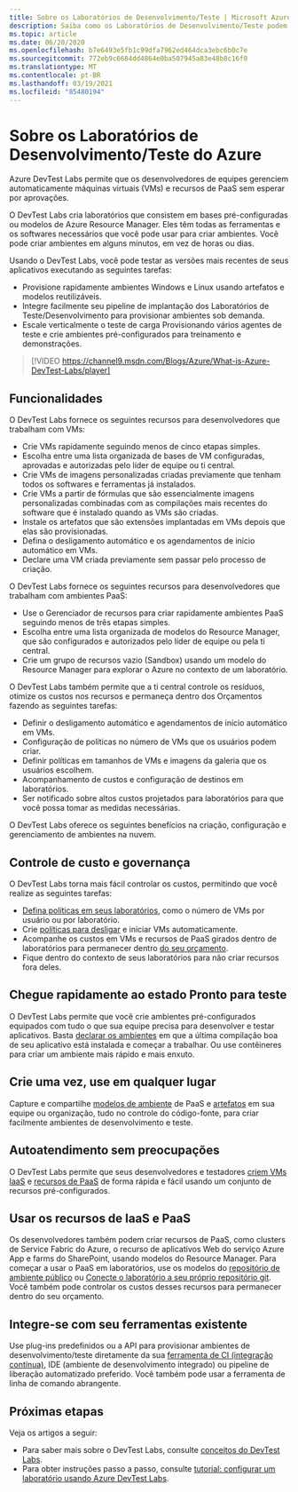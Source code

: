 ```yaml
---
title: Sobre os Laboratórios de Desenvolvimento/Teste | Microsoft Azure
description: Saiba como os Laboratórios de Desenvolvimento/Teste podem facilitar criar, gerenciar e monitorar as máquinas virtuais do Azure
ms.topic: article
ms.date: 06/20/2020
ms.openlocfilehash: b7e6493e5fb1c99dfa7962ed464dca3ebc6b0c7e
ms.sourcegitcommit: 772eb9c6684dd4864e0ba507945a83e48b8c16f0
ms.translationtype: MT
ms.contentlocale: pt-BR
ms.lasthandoff: 03/19/2021
ms.locfileid: "85480194"
---
```

# <a name="about-azure-devtest-labs"></a>Sobre os Laboratórios de Desenvolvimento/Teste do Azure
Azure DevTest Labs permite que os desenvolvedores de equipes gerenciem automaticamente máquinas virtuais (VMs) e recursos de PaaS sem esperar por aprovações.

O DevTest Labs cria laboratórios que consistem em bases pré-configuradas ou modelos de Azure Resource Manager. Eles têm todas as ferramentas e os softwares necessários que você pode usar para criar ambientes. Você pode criar ambientes em alguns minutos, em vez de horas ou dias.

Usando o DevTest Labs, você pode testar as versões mais recentes de seus aplicativos executando as seguintes tarefas:

- Provisione rapidamente ambientes Windows e Linux usando artefatos e modelos reutilizáveis.
- Integre facilmente seu pipeline de implantação dos Laboratórios de Teste/Desenvolvimento para provisionar ambientes sob demanda.
- Escale verticalmente o teste de carga Provisionando vários agentes de teste e crie ambientes pré-configurados para treinamento e demonstrações.

> [!VIDEO https://channel9.msdn.com/Blogs/Azure/What-is-Azure-DevTest-Labs/player]

## <a name="capabilities"></a>Funcionalidades
O DevTest Labs fornece os seguintes recursos para desenvolvedores que trabalham com VMs:

- Crie VMs rapidamente seguindo menos de cinco etapas simples.
- Escolha entre uma lista organizada de bases de VM configuradas, aprovadas e autorizadas pelo líder de equipe ou ti central.
- Crie VMs de imagens personalizadas criadas previamente que tenham todos os softwares e ferramentas já instalados. 
- Crie VMs a partir de fórmulas que são essencialmente imagens personalizadas combinadas com as compilações mais recentes do software que é instalado quando as VMs são criadas. 
- Instale os artefatos que são extensões implantadas em VMs depois que elas são provisionadas.
- Defina o desligamento automático e os agendamentos de início automático em VMs.
- Declare uma VM criada previamente sem passar pelo processo de criação.

O DevTest Labs fornece os seguintes recursos para desenvolvedores que trabalham com ambientes PaaS:

- Use o Gerenciador de recursos para criar rapidamente ambientes PaaS seguindo menos de três etapas simples.
- Escolha entre uma lista organizada de modelos do Resource Manager, que são configurados e autorizados pelo líder de equipe ou pela ti central.
- Crie um grupo de recursos vazio (Sandbox) usando um modelo do Resource Manager para explorar o Azure no contexto de um laboratório.

O DevTest Labs também permite que a ti central controle os resíduos, otimize os custos nos recursos e permaneça dentro dos Orçamentos fazendo as seguintes tarefas:  

- Definir o desligamento automático e agendamentos de início automático em VMs.
- Configuração de políticas no número de VMs que os usuários podem criar.
- Definir políticas em tamanhos de VMs e imagens da galeria que os usuários escolhem.
- Acompanhamento de custos e configuração de destinos em laboratórios.
- Ser notificado sobre altos custos projetados para laboratórios para que você possa tomar as medidas necessárias.

O DevTest Labs oferece os seguintes benefícios na criação, configuração e gerenciamento de ambientes na nuvem.

## <a name="cost-control-and-governance"></a>Controle de custo e governança
O DevTest Labs torna mais fácil controlar os custos, permitindo que você realize as seguintes tarefas:

- [Defina políticas em seus laboratórios](devtest-lab-set-lab-policy.md), como o número de VMs por usuário ou por laboratório. 
- Crie [políticas para desligar](devtest-lab-set-lab-policy.md) e iniciar VMs automaticamente.
- Acompanhe os custos em VMs e recursos de PaaS girados dentro de laboratórios para permanecer dentro [do seu orçamento](devtest-lab-configure-cost-management.md).
- Fique dentro do contexto de seus laboratórios para não criar recursos fora deles.

## <a name="quickly-get-to-ready-to-test"></a>Chegue rapidamente ao estado Pronto para teste
O DevTest Labs permite que você crie ambientes pré-configurados equipados com tudo o que sua equipe precisa para desenvolver e testar aplicativos. Basta [declarar os ambientes](devtest-lab-add-claimable-vm.md) em que a última compilação boa de seu aplicativo está instalada e começar a trabalhar. Ou use contêineres para criar um ambiente mais rápido e mais enxuto.

## <a name="create-once-use-everywhere"></a>Crie uma vez, use em qualquer lugar
Capture e compartilhe [modelos de ambiente](devtest-lab-create-environment-from-arm.md) de PaaS e [artefatos](add-artifact-repository.md) em sua equipe ou organização, tudo no controle do código-fonte, para criar facilmente ambientes de desenvolvimento e teste.

## <a name="worry-free-self-service"></a>Autoatendimento sem preocupações
O DevTest Labs permite que seus desenvolvedores e testadores [criem VMs IaaS](devtest-lab-add-vm.md) e [recursos de PaaS](devtest-lab-create-environment-from-arm.md) de forma rápida e fácil usando um conjunto de recursos pré-configurados.

## <a name="use-iaas-and-paas-resources"></a>Usar os recursos de IaaS e PaaS 
Os desenvolvedores também podem criar recursos de PaaS, como clusters de Service Fabric do Azure, o recurso de aplicativos Web do serviço Azure App e farms do SharePoint, usando modelos do Resource Manager. Para começar a usar o PaaS em laboratórios, use os modelos do [repositório de ambiente público](devtest-lab-configure-use-public-environments.md) ou [Conecte o laboratório a seu próprio repositório git](devtest-lab-create-environment-from-arm.md#configure-your-own-template-repositories). Você também pode controlar os custos desses recursos para permanecer dentro do seu orçamento.

## <a name="integrate-with-your-existing-toolchain"></a>Integre-se com seu ferramentas existente
Use plug-ins predefinidos ou a API para provisionar ambientes de desenvolvimento/teste diretamente da sua [ferramenta de CI (integração contínua)](devtest-lab-integrate-ci-cd.md), IDE (ambiente de desenvolvimento integrado) ou pipeline de liberação automatizado preferido. Você também pode usar a ferramenta de linha de comando abrangente.

## <a name="next-steps"></a>Próximas etapas
Veja os artigos a seguir:

- Para saber mais sobre o DevTest Labs, consulte [conceitos do DevTest Labs](devtest-lab-concepts.md).
- Para obter instruções passo a passo, consulte [tutorial: configurar um laboratório usando Azure DevTest Labs](tutorial-create-custom-lab.md).